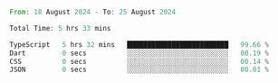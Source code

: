 <!--START_SECTION:waka-->

```rust
From: 18 August 2024 - To: 25 August 2024

Total Time: 5 hrs 33 mins

TypeScript   5 hrs 32 mins   █████████████████████████   99.66 %
Dart         0 secs          ░░░░░░░░░░░░░░░░░░░░░░░░░   00.19 %
CSS          0 secs          ░░░░░░░░░░░░░░░░░░░░░░░░░   00.14 %
JSON         0 secs          ░░░░░░░░░░░░░░░░░░░░░░░░░   00.01 %
```

<!--END_SECTION:waka-->
